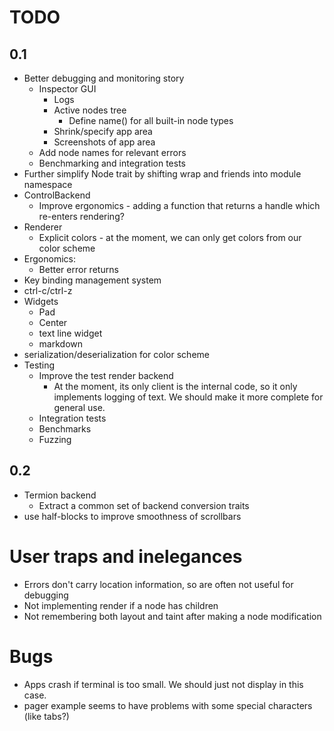 
# TODO


## 0.1

- Better debugging and monitoring story
  - Inspector GUI
    - Logs
    - Active nodes tree
      - Define name() for all built-in node types
    - Shrink/specify app area
    - Screenshots of app area
  - Add node names for relevant errors
  - Benchmarking and integration tests
- Further simplify Node trait by shifting wrap and friends into module namespace
- ControlBackend
  - Improve ergonomics - adding a function that returns a handle which re-enters rendering?
- Renderer
  - Explicit colors - at the moment, we can only get colors from our color scheme
- Ergonomics:
  - Better error returns
- Key binding management system
- ctrl-c/ctrl-z
- Widgets
  - Pad
  - Center
  - text line widget
  - markdown
- serialization/deserialization for color scheme
- Testing
  - Improve the test render backend
    - At the moment, its only client is the internal code, so it only implements
      logging of text. We should make it more complete for general use.
  - Integration tests
  - Benchmarks
  - Fuzzing

## 0.2

- Termion backend
  - Extract a common set of backend conversion traits
- use half-blocks to improve smoothness of scrollbars


# User traps and inelegances

  - Errors don't carry location information, so are often not useful for debugging
  - Not implementing render if a node has children
  - Not remembering both layout and taint after making a node modification

# Bugs

  - Apps crash if terminal is too small. We should just not display in this case.
  - pager example seems to have problems with some special characters (like tabs?)
